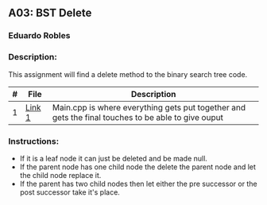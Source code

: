 ## A03: BST Delete
### Eduardo Robles
### Description: 

This assignment will find a delete method to the binary search tree code.

|  #  |  File  |  Description  |
| :---: | ---------------- | -------------------------------------------------- |
|  1  |  [Link 1](Main.cpp)  |  Main.cpp is where everything gets put together and gets the final touches to be able to give ouput  |

### Instructions:

- If it is a leaf node it can just be deleted and be made null. 
- If the parent node has one child node the delete the parent node and let the child node replace it.
- If the parent has two child nodes then let either the pre successor or the post successor take it's place.
